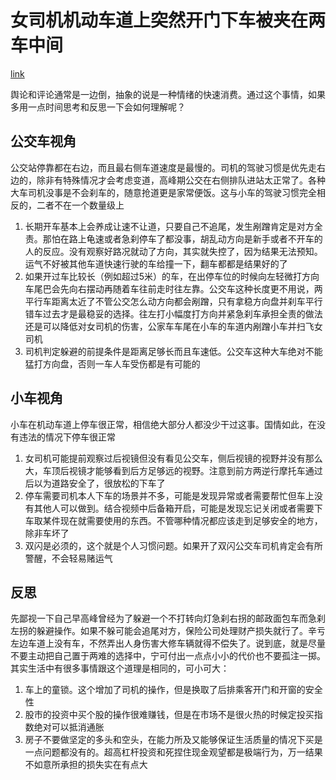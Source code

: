 # 女司机机动车道上突然开门下车被夹在两车中间

[link](http://url.cn/5g9Im1q)

舆论和评论通常是一边倒，抽象的说是一种情绪的快速消费。通过这个事情，如果多用一点时间思考和反思一下会如何理解呢？

## 公交车视角

公交站停靠都在右边，而且最右侧车道速度是最慢的。司机的驾驶习惯是优先走右边的，除非有特殊情况才会考虑变道，高峰期公交在右侧排队进站太正常了。各种大车司机没事是不会刹车的，随意抢道更是家常便饭。这与小车的驾驶习惯完全相反的，二者不在一个数量级上

1. 长期开车基本上会养成让速不让道，只要自己不追尾，发生剐蹭肯定是对方全责。那怕在路上龟速或者急刹停车了都没事，胡乱动方向是新手或者不开车的人的反应。没有观察好路况就动了方向，其实就失控了，因为结果无法预知。运气不好被其他车道快速行驶的车给撞一下，翻车都都是结果好的了
2. 如果开过车比较长（例如超过5米）的车，在出停车位的时候向左轻微打方向车尾巴会先向右摆动再随着车往前走时往左靠。公交车这种长度更不用说，两平行车距离太近了不管公交怎么动方向都会剐蹭，只有拿稳方向盘并刹车平行错车过去才是最稳妥的选择。往左打小幅度打方向并紧急刹车承担全责的做法还是可以降低对女司机的伤害，公家车车尾在小车的车道内剐蹭小车并扫飞女司机
3. 司机判定躲避的前提条件是距离足够长而且车速低。公交车这种大车绝对不能猛打方向盘，否则一车人车受伤都是有可能的

## 小车视角

小车在机动车道上停车很正常，相信绝大部分人都没少干过这事。国情如此，在没有违法的情况下停车很正常

1. 女司机可能提前观察过后视镜但没有看见公交车，侧后视镜的视野并没有那么大，车顶后视镜才能够看到后方足够远的视野。注意到前方两逆行摩托车通过后以为道路安全了，很放松的下车了
2. 停车需要司机本人下车的场景并不多，可能是发现异常或者需要帮忙但车上没有其他人可以做到。结合视频中后备箱开启，可能是发现忘记关闭或者需要下车取某件现在就需要使用的东西。不管哪种情况都应该走到足够安全的地方，除非车坏了
3. 双闪是必须的，这个就是个人习惯问题。如果开了双闪公交车司机肯定会有所警醒，不会轻易赌运气

## 反思

先鄙视一下自己早高峰曾经为了躲避一个不打转向灯急刹右拐的邮政面包车而急刹左拐的躲避操作。如果不躲可能会追尾对方，保险公司处理财产损失就行了。辛亏左边车道上没有车，不然弄出人身伤害大修车辆就得不偿失了。说到底，就是尽量不要主动把自己置于两难的选择中，宁可付出一点点小小的代价也不要孤注一掷。其实生活中有很多事情跟这个道理是相同的，可小可大：

1. 车上的童锁。这个增加了司机的操作，但是换取了后排乘客开门和开窗的安全性
2. 股市的投资中买个股的操作很难赚钱，但是在市场不是很火热的时候定投买指数绝对可以抵消通胀
3. 房子不要做坚定的多头和空头，在能力所及又能够保证生活质量的情况下买是一点问题都没有的。超高杠杆投资和死捏住现金观望都是极端行为，万一结果不如意所承担的损失实在有点大
